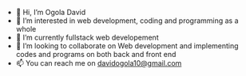 - 👋 Hi, I’m Ogola David
- 👀 I’m interested in web development, coding and programming as a whole
- 🌱 I’m currently fullstack web developement
- 💞️ I’m looking to collaborate on Web development and implementing codes and programs on both back and front end
- 📫 You can reach me on davidogola10@gmail.com

<!---
Clayszn/Clayszn is a ✨ special ✨ repository because its `README.md` (this file) appears on your GitHub profile.
You can click the Preview link to take a look at your changes.
--->
